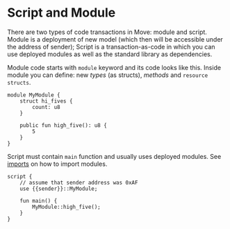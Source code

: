 # Script and Module

There are two types of code transactions in Move: module and script. Module is a deployment of new model (which then will be accessible under the address of sender); Script is a transaction-as-code in which you can use deployed modules as well as the standard library as dependencies.

Module code starts with `module` keyword and its code looks like this. Inside module you can define: new *types* (as structs), *methods* and `resource structs`.

```Move
module MyModule {
    struct hi_fives {
        count: u8
    }

    public fun high_five(): u8 {
        5
    }
}
```

Script must contain `main` function and usually uses deployed modules. See [imports](/move-language-reference/imports.md) on how to import modules.

```Move
script {
    // assume that sender address was 0xAF
    use {{sender}}::MyModule;

    fun main() {
        MyModule::high_five();
    }
}
```

